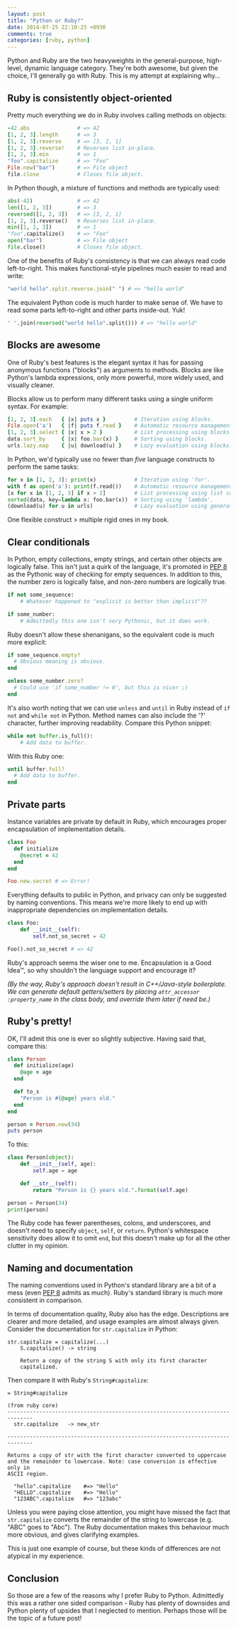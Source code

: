 ```yaml
---
layout: post
title: "Python or Ruby?"
date: 2014-07-25 22:10:23 +0930
comments: true
categories: [ruby, python]
---
```


Python and Ruby are the two heavyweights in the general-purpose, high-level, dynamic language category. They're both awesome, but given the choice, I'll generally go with Ruby. This is my attempt at explaining why...

<!-- more -->

Ruby is consistently object-oriented
------------------------------------

Pretty much everything we do in Ruby involves calling methods on objects:

``` ruby
-42.abs               # => 42
[1, 2, 3].length      # => 3
[1, 2, 3].reverse     # => [3, 2, 1]
[1, 2, 3].reverse!    # Reverses list in-place.
[1, 2, 3].min         # => 1
"foo".capitalize      # => "Foo"
File.new("bar")       # => File object
file.close            # Closes file object.
```

In Python though, a mixture of functions and methods are typically used:

``` python
abs(-42)              # => 42
len([1, 2, 3])        # => 3
reversed([1, 2, 3])   # => [3, 2, 1]
[1, 2, 3].reverse()   # Reverses list in-place.
min([1, 2, 3])        # => 1
"foo".capitalize()    # => "Foo"
open("bar")           # => File object
file.close()          # Closes file object.
```

One of the benefits of Ruby's consistency is that we can always read code left-to-right. This makes functional-style pipelines much easier to read and write:

``` ruby
"world hello".split.reverse.join(" ") # => "hello world"
```

The equivalent Python code is much harder to make sense of. We have to read some parts left-to-right and other parts inside-out. Yuk!

``` python
" ".join(reversed("world hello".split())) # => "hello world"
```

Blocks are awesome
------------------

One of Ruby's best features is the elegant syntax it has for passing anonymous functions ("blocks") as arguments to methods. Blocks are like Python's lambda expressions, only more powerful, more widely used, and visually cleaner.

Blocks allow us to perform many different tasks using a single uniform syntax. For example:

``` ruby
[1, 2, 3].each   { |x| puts x }         # Iteration using blocks.
File.open('a')   { |f| puts f.read }    # Automatic resource management using blocks.
[1, 2, 3].select { |x| x > 2 }          # List processing using blocks.
data.sort_by     { |x| foo.bar(x) }     # Sorting using blocks.
urls.lazy.map    { |u| download(u) }    # Lazy evaluation using blocks.
```

In Python, we'd typically use no fewer than *five* language constructs to perform the same tasks:

``` python
for x in [1, 2, 3]: print(x)            # Iteration using 'for'.
with f as open('a'): print(f.read())    # Automatic resource management using 'with'.
[x for x in [1, 2, 3] if x > 2]         # List processing using list comprehensions.
sorted(data, key=lambda x: foo.bar(x))  # Sorting using 'lambda'.
(download(u) for u in urls)             # Lazy evaluation using generator expressions.
```

One flexible construct > multiple rigid ones in my book.

Clear conditionals
------------------

In Python, empty collections, empty strings, and certain other objects are logically false. This isn't just a quirk of the language, it's promoted in [PEP 8](http://legacy.python.org/dev/peps/pep-0008/#programming-recommendations) as the Pythonic way of checking for empty sequences. In addition to this, the number zero is logically false, and non-zero numbers are logically true.

``` python
if not some_sequence:
    # Whatever happened to "explicit is better than implicit"??

if some_number:
    # Admittedly this one isn't very Pythonic, but it does work.
```

Ruby doesn't allow these shenanigans, so the equivalent code is much more explicit:

``` ruby
if some_sequence.empty?
  # Obvious meaning is obvious.
end

unless some_number.zero?
  # Could use 'if some_number != 0', but this is nicer ;)
end
```

It's also worth noting that we can use `unless` and `until` in Ruby instead of `if not` and `while not` in Python. Method names can also include the '?' character, further improving readability. Compare this Python snippet:

``` python
while not buffer.is_full():
    # Add data to buffer.
```

With this Ruby one:

``` ruby
until buffer.full?
  # Add data to buffer.
end
```

Private parts
-------------

Instance variables are private by default in Ruby, which encourages proper encapsulation of implementation details.

``` ruby
class Foo
  def initialize
    @secret = 42
  end
end

Foo.new.secret # => Error!
```

Everything defaults to public in Python, and privacy can only be suggested by naming conventions. This means we're more likely to end up with inappropriate dependencies on implementation details.

``` python
class Foo:
    def __init__(self):
        self.not_so_secret = 42

Foo().not_so_secret # => 42
```

Ruby's approach seems the wiser one to me. Encapsulation is a Good Idea™, so why shouldn't the language support and encourage it?

*(By the way, Ruby's approach doesn't result in C++/Java-style boilerplate. We can generate default getters/setters by placing `attr_accessor :property_name` in the class body, and override them later if need be.)*

Ruby's pretty!
--------------

OK, I'll admit this one is ever so slightly subjective. Having said that, compare this:

``` ruby
class Person
  def initialize(age)
    @age = age
  end

  def to_s
    "Person is #{@age} years old."
  end
end

person = Person.new(34)
puts person
```

To this:

``` python
class Person(object):
    def __init__(self, age):
        self.age = age

    def __str__(self):
        return "Person is {} years old.".format(self.age)

person = Person(34)
print(person)
```

The Ruby code has fewer parentheses, colons, and underscores, and doesn't need to specify `object`, `self`, or `return`. Python's whitespace sensitivity does allow it to omit `end`, but this doesn't make up for all the other clutter in my opinion.

Naming and documentation
------------------------

The naming conventions used in Python's standard library are a bit of a mess (even [PEP 8](http://legacy.python.org/dev/peps/pep-0008/#naming-conventions) admits as much). Ruby's standard library is much more consistent in comparison.

In terms of documentation quality, Ruby also has the edge. Descriptions are clearer and more detailed, and usage examples are almost always given. Consider the documentation for `str.capitalize` in Python:

``` plain
str.capitalize = capitalize(...)
    S.capitalize() -> string
    
    Return a copy of the string S with only its first character
    capitalized.
```

Then compare it with Ruby's `String#capitalize`:

``` plain
= String#capitalize

(from ruby core)
------------------------------------------------------------------------------
  str.capitalize   -> new_str

------------------------------------------------------------------------------

Returns a copy of str with the first character converted to uppercase
and the remainder to lowercase. Note: case conversion is effective only in
ASCII region.

  "hello".capitalize    #=> "Hello"
  "HELLO".capitalize    #=> "Hello"
  "123ABC".capitalize   #=> "123abc"
```

Unless you were paying close attention, you might have missed the fact that `str.capitalize` converts the remainder of the string to lowercase (e.g. "ABC" goes to "Abc"). The Ruby documentation makes this behaviour much more obvious, and gives clarifying examples.

This is just one example of course, but these kinds of differences are not atypical in my experience.

Conclusion
----------

So those are a few of the reasons why I prefer Ruby to Python. Admittedly this was a rather one sided comparison - Ruby has plenty of downsides and Python plenty of upsides that I neglected to mention. Perhaps those will be the topic of a future post!
